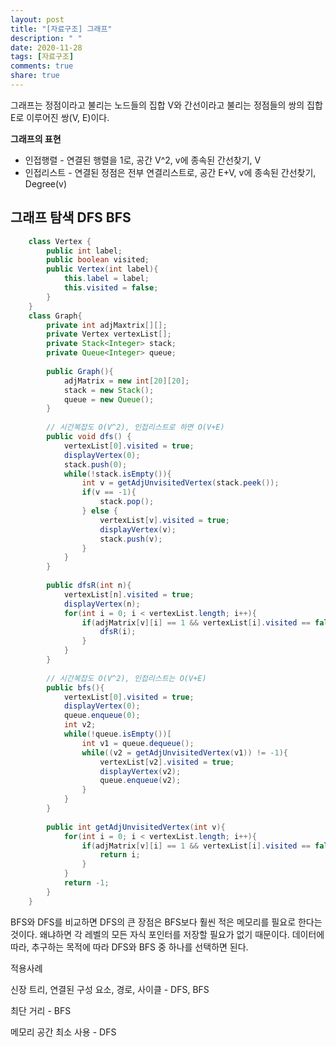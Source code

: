 ```yaml
---
layout: post
title: "[자료구조] 그래프"
description: " "
date: 2020-11-28
tags: [자료구조]
comments: true
share: true
---
```



그래프는 정점이라고 불리는 노드들의 집합 V와 간선이라고 불리는 정점들의 쌍의 집합 E로 이루어진 쌍(V, E)이다.

**그래프의 표현**

- 인접행렬 - 연결된 행렬을 1로, 공간 V^2, v에 종속된 간선찾기, V
- 인접리스트 - 연결된 정점은 전부 연결리스트로, 공간 E+V, v에 종속된 간선찾기, Degree(v)

## 그래프 탐색 DFS BFS
```java
    class Vertex {
    	public int label;
    	public boolean visited;
    	public Vertex(int label){
    		this.label = label;
    		this.visited = false;
    	}
    }
    class Graph{
    	private int adjMaxtrix[][];
    	private Vertex vertexList[];
    	private Stack<Integer> stack;
    	private Queue<Integer> queue;
    	
    	public Graph(){
    		adjMatrix = new int[20][20];
    		stack = new Stack();
    		queue = new Queue();
    	}
    	
    	// 시간복잡도 O(V^2), 인접리스트로 하면 O(V+E)
    	public void dfs() {
    		vertexList[0].visited = true;
    		displayVertex(0);
    		stack.push(0);
    		while(!stack.isEmpty()){
    			int v = getAdjUnvisitedVertex(stack.peek());
    			if(v == -1){
    				stack.pop();
    			} else {
    				vertexList[v].visited = true;
    				displayVertex(v);
    				stack.push(v);
    			}
    		}
    	}
    
    	public dfsR(int n){
    		vertexList[n].visited = true;
    		displayVertex(n);
    		for(int i = 0; i < vertexList.length; i++){
    			if(adjMatrix[v][i] == 1 && vertexList[i].visited == false){
    				dfsR(i);
    			}
    		}
    	}
    
    	// 시간복잡도 O(V^2), 인접리스트는 O(V+E)
    	public bfs(){
    		vertexList[0].visited = true;
    		displayVertex(0);
    		queue.enqueue(0);
    		int v2;
    		while(!queue.isEmpty())[
    			int v1 = queue.dequeue();
    			while((v2 = getAdjUnvisitedVertex(v1)) != -1){
    				vertexList[v2].visited = true;
    				displayVertex(v2);
    				queue.enqueue(v2);
    			}
    		}
    	}
    	
    	public int getAdjUnvisitedVertex(int v){
    		for(int i = 0; i < vertexList.length; i++){
    			if(adjMatrix[v][i] == 1 && vertexList[i].visited == false){
    				return i;
    			}
    		}
    		return -1;
    	}
    }
```
BFS와 DFS를 비교하면 DFS의 큰 장점은 BFS보다 훨씬 적은 메모리를 필요로 한다는 것이다. 왜냐하면 각 레벨의 모든 자식 포인터를 저장할 필요가 없기 때문이다. 데이터에 따라, 추구하는 목적에 따라 DFS와 BFS 중 하나를 선택하면 된다.

적용사례

신장 트리, 연결된 구성 요소, 경로, 사이클 - DFS, BFS

최단 거리 - BFS

메모리 공간 최소 사용 - DFS
